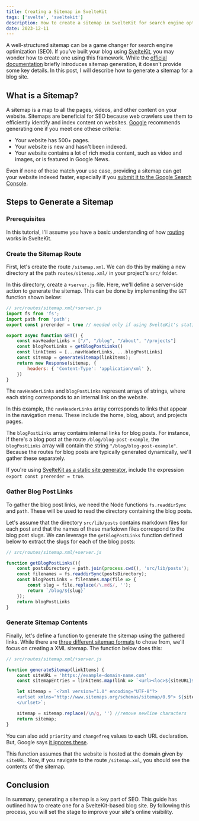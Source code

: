```yaml
---
title: Creating a Sitemap in SvelteKit
tags: ['svelte', 'sveltekit']
description: How to create a sitemap in SvelteKit for search engine optimization (SEO).
date: 2023-12-11
---
```


<script>
    import Aside from '$lib/components/Aside.svelte'
</script>

A well-structured sitemap can be a game changer for search engine optimization (SEO). If you’ve built your blog using [SvelteKit](https://kit.svelte.dev), you may wonder how to create one using this framework. While the [official documentation](https://kit.svelte.dev/docs/seo#manual-setup-sitemaps) briefly introduces sitemap generation, it doesn't provide some key details. In this post, I will describe how to generate a sitemap for a blog site. 

## What is a Sitemap?

A sitemap is a map to all the pages, videos, and other content on your website. Sitemaps are beneficial for SEO because web crawlers use them to efficiently identify and index content on websites. [Google](https://developers.google.com/search/docs/crawling-indexing/sitemaps/overview) recommends generating one if you meet one othese criteria:
- Your website has 500+ pages.
- Your website is new and hasn't been indexed.
- Your website contains a lot of rich media content, such as video and images, or is featured in Google News.

Even if none of these match your use case, providing a sitemap can get your website indexed faster, especially if you [submit it to the Google Search Console](https://developers.google.com/search/docs/crawling-indexing/sitemaps/build-sitemap#addsitemap). 

## Steps to Generate a Sitemap
### Prerequisites

In this tutorial, I'll assume you have a basic understanding of how [routing](https://kit.svelte.dev/docs/routing)  works in SvelteKit. 

### Create the Sitemap Route

First, let's create the route `/sitemap.xml`. We can do this by making a new directory at the path `routes/sitemap.xml/` in your project's `src/` folder. 

In this directory, create a `+server.js` file. Here, we'll define a server-side action to generate the sitemap. This can be done by implementing the `GET` function shown below:

```javascript
// src/routes/sitemap.xml/+server.js
import fs from 'fs';
import path from 'path';
export const prerender = true // needed only if using SvelteKit's static adapter

export async function GET() {
    const navHeaderLinks = ["/", "/blog", "/about", "/projects"]
	const blogPostLinks = getBlogPostLinks()
	const linkItems = [...navHeaderLinks, ...blogPostLinks]
	const sitemap = generateSitemap(linkItems);
	return new Response(sitemap, {
		headers: { 'Content-Type': 'application/xml' },
	})
}
```

The `navHeaderLinks` and `blogPostLinks` represent arrays of strings, where each string corresponds to an internal link on the website. 

In this example, the `navHeaderLinks` array corresponds to links that appear in the navigation menu. These include the home, blog, about, and projects pages. 

The `blogPostLinks` array contains internal links for blog posts. For instance, if there's a blog post at the route `/blog/blog-post-example`, the `blogPostLinks` array will contain the string `"/blog/blog-post-example"`. Because the routes for blog posts are typically generated dynamically, we'll gather these separately.

<Aside>
<p style='margin-bottom: 0px;'>
If you're using <a href="https://kit.svelte.dev/docs/adapter-static">SvelteKit as a static site generator</a>, include the expression <code> export const prerender = true</code>.
</p>
</Aside>

### Gather Blog Post Links

To gather the blog post links, we need the Node functions `fs.readdirSync` and `path`. These will be used to read the directory containing the blog posts. 

Let's assume that the directory `src/lib/posts` contains markdown files for each post and that the names of these markdown files correspond to the blog post slugs. We can leverage the `getBlogPostLinks` function defined below to extract the slugs for each of the blog posts:

```javascript
// src/routes/sitemap.xml/+server.js

function getBlogPostLinks(){
	const postsDirectory = path.join(process.cwd(), 'src/lib/posts');
	const filenames = fs.readdirSync(postsDirectory);
	const blogPostLinks = filenames.map(file => {
		const slug = file.replace(/\.md$/, '');
		return `/blog/${slug}`
	});
	return blogPostLinks
}
```

### Generate Sitemap Contents

Finally, let's define a function to generate the sitemap using the gathered links. While there are [three different sitemap formats](https://developers.google.com/search/docs/crawling-indexing/sitemaps/build-sitemap) to chose from, we'll focus on creating a XML sitemap. The function below does this:

```javascript
// src/routes/sitemap.xml/+server.js

function generateSitemap(linkItems) {
    const siteURL = 'https://example-domain-name.com'
	const sitemapEntries = linkItems.map(link => `<url><loc>${siteURL}${link}</loc></url>`.trim()).join('');

	let sitemap = `<?xml version="1.0" encoding="UTF-8"?>
	<urlset xmlns="http://www.sitemaps.org/schemas/sitemap/0.9"> ${sitemapEntries}
	</urlset>`;

	sitemap = sitemap.replace(/\n/g, '') //remove newline characters
	return sitemap;
}
```

<Aside>
<p style='margin-bottom: 0px;'>
	 You can also add <code>priority</code> and <code>changefreq</code> values to each URL declaration. But, Google says <a href="https://developers.google.com/search/docs/crawling-indexing/sitemaps/build-sitemap#additional-notes-about-xml-sitemaps">it ignores these</a>. </p>
</Aside>


This function assumes that the website is hosted at the domain given by `siteURL`. Now, if you navigate to the route `/sitemap.xml`, you should see the contents of the sitemap. 

## Conclusion

In summary, generating a sitemap is a key part of SEO. This guide has outlined how to create one for a SvelteKit-based blog site. By following this process, you will set the stage to improve your site's online visibility.